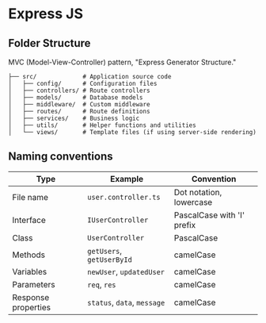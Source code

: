 # Express JS

## Folder Structure

MVC (Model-View-Controller) pattern, "Express Generator Structure."
```text
├── src/             # Application source code
│   ├── config/      # Configuration files
│   ├── controllers/ # Route controllers
│   ├── models/      # Database models
│   ├── middleware/  # Custom middleware
│   ├── routes/      # Route definitions
│   ├── services/    # Business logic
│   ├── utils/       # Helper functions and utilities
│   └── views/       # Template files (if using server-side rendering)
```

## Naming conventions

| Type | Example | Convention |
|------|---------|------------|
| File name | `user.controller.ts` | Dot notation, lowercase |
| Interface | `IUserController` | PascalCase with 'I' prefix |
| Class | `UserController` | PascalCase |
| Methods | `getUsers`, `getUserById` | camelCase |
| Variables | `newUser`, `updatedUser` | camelCase |
| Parameters | `req`, `res` | camelCase |
| Response properties | `status`, `data`, `message` | camelCase |
